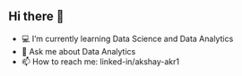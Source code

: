 ## Hi there 👋

<!-- **akshay-akr1/akshay-akr1** is a ✨ _special_ ✨ repository because its `README.md` (this file) appears on your GitHub profile.
Here are some ideas to get you started: -->

- 💻 I’m currently learning Data Science and Data Analytics 
- 💬 Ask me about Data Analytics
- 📫 How to reach me: linked-in/akshay-akr1 
